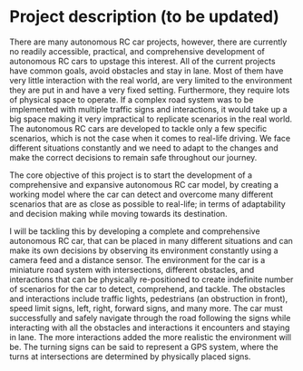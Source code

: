 # Project description (to be updated)

There are many autonomous RC car projects, however, there are currently no readily accessible, practical, and comprehensive development
of autonomous RC cars to upstage this interest. All of the current projects have common goals, avoid obstacles and stay in lane.
Most of them have very little interaction with the real world, are very limited to the environment they are put in and have a very
fixed setting. Furthermore, they require lots of physical space to operate. If a complex road system was to be implemented with multiple
traffic signs and interactions, it would take up a big space making it very impractical to replicate scenarios in the real world.
The autonomous RC cars are developed to tackle only a few specific scenarios, which is not the case when it comes to real-life driving.
We face different situations constantly and we need to adapt to the changes and make the correct decisions to remain safe throughout our
journey.

The core objective of this project is to start the development of a comprehensive and expansive autonomous RC car model, by creating a
working model where the car can detect and overcome many different scenarios that are as close as possible to real-life; in terms of
adaptability and decision making while moving towards its destination.

I will be tackling this by developing a complete and comprehensive autonomous RC car, that can be placed in many different situations
and can make its own decisions by observing its environment constantly using a camera feed and a distance sensor. The environment for
the car is a miniature road system with intersections, different obstacles, and interactions that can be physically re-positioned to
create indefinite number of scenarios for the car to detect, comprehend, and tackle. The obstacles and interactions include traffic
lights, pedestrians (an obstruction in front), speed limit signs, left, right, forward signs, and many more. The car must successfully
and safely navigate through the road following the signs while interacting with all the obstacles and interactions it encounters and
staying in lane. The more interactions added the more realistic the environment will be. The turning signs can be said to represent a
GPS system, where the turns at intersections are determined by physically placed signs.
